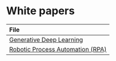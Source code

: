# White papers

| File                                                                   |
| :---                                                                   |
| [Generative Deep Learning](generative_deep_learning.pdf)               |
| [Robotic Process Automation (RPA)](robotic_process_automation_rpa.pdf) |
